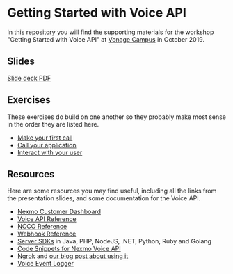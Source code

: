 # Getting Started with Voice API

In this repository you will find the supporting materials for the workshop "Getting Started with Voice API" at [Vonage Campus](https://www.vonage.com/campus/) in October 2019.

## Slides

[Slide deck PDF](assets/slides/intro-to-voice.pdf)

## Exercises

These exercises do build on one another so they probably make most sense in the order they are listed here.

* [Make your first call](first-call.md)
* [Call your application](answer-call.md)
* [Interact with your user](user-interaction.md)

## Resources

Here are some resources you may find useful, including all the links from the presentation slides, and some documentation for the Voice API.

* [Nexmo Customer Dashboard](https://dashboard.nexmo.com)
* [Voice API Reference](https://developer.nexmo.com/api/voice)
* [NCCO Reference](https://developer.nexmo.com/voice/voice-api/ncco-reference)
* [Webhook Reference](https://developer.nexmo.com/voice/voice-api/webhook-reference)
* [Server SDKs](https://developer.nexmo.com/tools) in Java, PHP, NodeJS, .NET, Python, Ruby and Golang
* [Code Snippets for Nexmo Voice API](https://developer.nexmo.com/voice/voice-api/overview#code-snippets)
* [Ngrok](https://ngrok.com) and [our blog post about using it](https://www.nexmo.com/blog/2017/07/04/local-development-nexmo-ngrok-tunnel-dr
)
* [Voice Event Logger](https://github.com/Nexmo/voice-event-logger)


